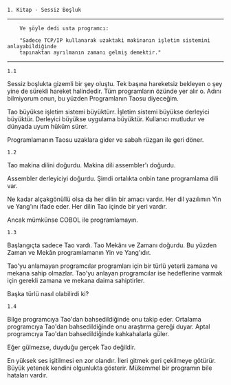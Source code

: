     1. Kitap - Sessiz Boşluk
-------------------------------
        Ve şöyle dedi usta programcı: 

        "Sadece TCP/IP kullanarak uzaktaki makinanın işletim sistemini anlayabildiğinde 
        tapınaktan ayrılmanın zamanı gelmiş demektir."

---------------------------

    1.1

Sessiz boşlukta gizemli bir şey oluştu. Tek başına hareketsiz bekleyen o şey yine de sürekli hareket halindedir. Tüm programların özünde yer alır o. Adını bilmiyorum onun, bu yüzden Programlanın Taosu diyeceğim. 

Tao büyükse işletim sistemi büyüktürr. İşletim sistemi büyükse derleyici büyüktür. Derleyici büyükse uygulama büyüktür. Kullanıcı mutludur ve dünyada uyum hüküm sürer.

Programlamanın Taosu uzaklara gider ve sabah rüzgarı ile geri döner.

    1.2

Tao makina dilini doğurdu. Makina dili assembler'ı doğurdu.

Assembler derleyiciyi doğurdu. Şimdi ortalıkta onbin tane programlama dili var.

Ne kadar alçakgönüllü olsa da her dilin bir amacı vardır. Her dil yazılımın Yin ve Yang'ını ifade eder. Her dilin Tao içinde bir yeri vardır.

Ancak mümkünse COBOL ile programlamayın.

    1.3

Başlangıçta sadece Tao vardı. Tao Mekânı ve Zamanı doğurdu. Bu yüzden Zaman ve Mekân programlamanın Yin ve Yang'ıdır.

Tao'yu anlamayan programcılar programları için bir türlü yeterli zamana ve mekana sahip olmazlar. Tao'yu anlayan programcılar ise hedeflerine varmak için gerekli zamana ve mekana daima sahiptirler.

Başka türlü nasıl olabilirdi ki?

    1.4

Bilge programcıya Tao'dan bahsedildiğinde onu takip eder. Ortalama programcıya Tao'dan bahsedildiğinde onu araştırma gereği duyar. Aptal programcıya Tao'dan bahsedildiğinde kahkahalarla güler.

Eğer gülmezse, duyduğu gerçek Tao değildir.

En yüksek ses işitilmesi en zor olandır.
İleri gitmek geri çekilmeye götürür.
Büyük yetenek kendini olgunlukta gösterir.
Mükemmel bir programın bile hataları vardır.